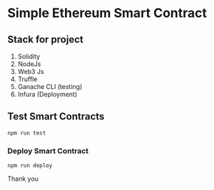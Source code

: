# Simple Ethereum Smart Contract

## Stack for project
1. Solidity
2. NodeJs
3. Web3 Js
4. Truffle
5. Ganache CLI (testing)
6. Infura (Deployment)


## Test Smart Contracts
    npm run test

### Deploy Smart Contract
    npm run deploy

<p>Thank you<p>
